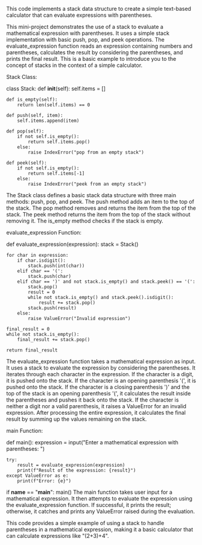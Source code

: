 This code implements a stack data structure to create a simple text-based calculator that can evaluate expressions with parentheses.

This mini-project demonstrates the use of a stack to evaluate a mathematical expression with parentheses. It uses a simple stack implementation with basic push, pop, and peek operations. The evaluate_expression function reads an expression containing numbers and parentheses, calculates the result by considering the parentheses, and prints the final result. This is a basic example to introduce you to the concept of stacks in the context of a simple calculator.



Stack Class:

class Stack:
    def __init__(self):
        self.items = []

    def is_empty(self):
        return len(self.items) == 0

    def push(self, item):
        self.items.append(item)

    def pop(self):
        if not self.is_empty():
            return self.items.pop()
        else:
            raise IndexError("pop from an empty stack")

    def peek(self):
        if not self.is_empty():
            return self.items[-1]
        else:
            raise IndexError("peek from an empty stack")
The Stack class defines a basic stack data structure with three main methods: push, pop, and peek.
The push method adds an item to the top of the stack.
The pop method removes and returns the item from the top of the stack.
The peek method returns the item from the top of the stack without removing it.
The is_empty method checks if the stack is empty.

evaluate_expression Function:

def evaluate_expression(expression):
    stack = Stack()

    for char in expression:
        if char.isdigit():
            stack.push(int(char))
        elif char == '(':
            stack.push(char)
        elif char == ')' and not stack.is_empty() and stack.peek() == '(':
            stack.pop()
            result = 0
            while not stack.is_empty() and stack.peek().isdigit():
                result += stack.pop()
            stack.push(result)
        else:
            raise ValueError("Invalid expression")

    final_result = 0
    while not stack.is_empty():
        final_result += stack.pop()

    return final_result
The evaluate_expression function takes a mathematical expression as input.
It uses a stack to evaluate the expression by considering the parentheses.
It iterates through each character in the expression.
If the character is a digit, it is pushed onto the stack.
If the character is an opening parenthesis '(', it is pushed onto the stack.
If the character is a closing parenthesis ')' and the top of the stack is an opening parenthesis '(', it calculates the result inside the parentheses and pushes it back onto the stack.
If the character is neither a digit nor a valid parenthesis, it raises a ValueError for an invalid expression.
After processing the entire expression, it calculates the final result by summing up the values remaining on the stack.


main Function:

def main():
    expression = input("Enter a mathematical expression with parentheses: ")
    
    try:
        result = evaluate_expression(expression)
        print(f"Result of the expression: {result}")
    except ValueError as e:
        print(f"Error: {e}")

if __name__ == "__main__":
    main()
The main function takes user input for a mathematical expression.
It then attempts to evaluate the expression using the evaluate_expression function.
If successful, it prints the result; otherwise, it catches and prints any ValueError raised during the evaluation.

This code provides a simple example of using a stack to handle parentheses in a mathematical expression, making it a basic calculator that can calculate expressions like "(2+3)+4".

